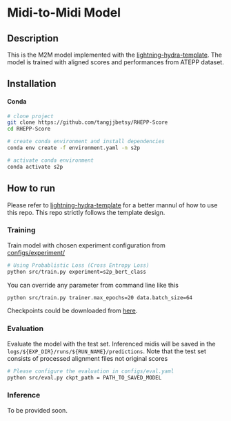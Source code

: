 # Midi-to-Midi Model

<!-- <a href="https://pytorch.org/get-started/locally/"><img alt="PyTorch" src="https://img.shields.io/badge/PyTorch-ee4c2c?logo=pytorch&logoColor=white"></a>
<a href="https://pytorchlightning.ai/"><img alt="Lightning" src="https://img.shields.io/badge/-Lightning-792ee5?logo=pytorchlightning&logoColor=white"></a>
<a href="https://hydra.cc/"><img alt="Config: Hydra" src="https://img.shields.io/badge/Config-Hydra-89b8cd"></a>
<a href="https://github.com/tangjjbetsy/RHEPP-Transformer-S2P"><img alt="Template" src="https://img.shields.io/badge/-RHEPP--Transformer--S2P-017F2F?style=flat&logo=github&labelColor=gray"></a><br>

</div> -->

## Description
This is the M2M model implemented with the [lightning-hydra-template](https://github.com/ashleve/lightning-hydra-template). The model is trained with aligned scores and performances from ATEPP dataset.

## Installation

#### Conda

```bash
# clone project
git clone https://github.com/tangjjbetsy/RHEPP-Score
cd RHEPP-Score

# create conda environment and install dependencies
conda env create -f environment.yaml -n s2p

# activate conda environment
conda activate s2p
```

## How to run

Please refer to [lightning-hydra-template](https://github.com/ashleve/lightning-hydra-template) for a better mannul of how to use this repo. This repo strictly follows the template design.

### Training
Train model with chosen experiment configuration from [configs/experiment/](configs/experiment/)
```bash
# Using Probablistic Loss (Cross Entropy Loss)
python src/train.py experiment=s2p_bert_class
```
You can override any parameter from command line like this

```bash
python src/train.py trainer.max_epochs=20 data.batch_size=64
```

Checkpoints could be downloaded from [here]().

### Evaluation

Evaluate the model with the test set. Inferenced midis will be saved in the `logs/${EXP_DIR}/runs/${RUN_NAME}/predictions`. Note that the test set consists of processed alignment files not original scores

```bash
# Please configure the evaluation in configs/eval.yaml
python src/eval.py ckpt_path = PATH_TO_SAVED_MODEL
```

### Inference

To be provided soon.

<!-- ### Scripts

The `data.sh` was created for preparing the dataset. `run.sh` was used to train the model on slurm. -->
